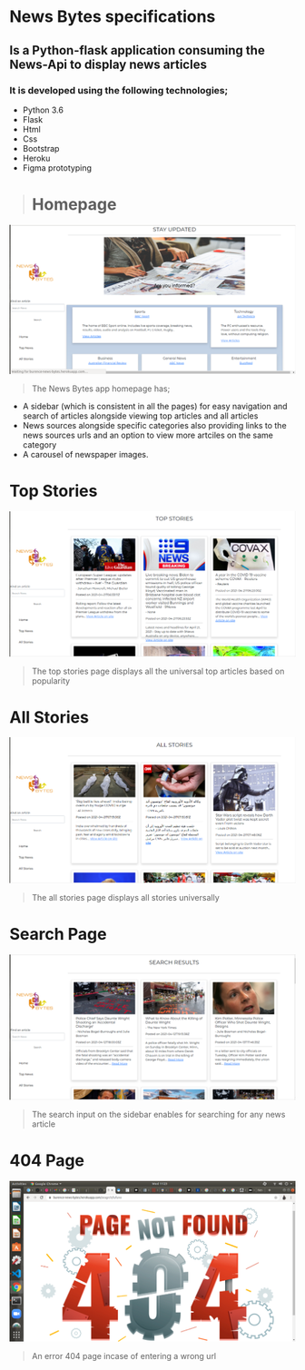 # News Bytes specifications
## Is a Python-flask application consuming the News-Api to display news articles
### It is developed using the following technologies;
* Python 3.6
* Flask
* Html
* Css
* Bootstrap
* Heroku
* Figma prototyping
 
># Homepage
<img src="./app/static/images/md1.png"
     alt="Homepage"
     style="float: center; margin-right: 10px;" />

> The News Bytes app homepage has; 
* A sidebar (which is consistent in all the pages) for easy navigation and search of articles alongside viewing top articles and all articles
* News sources alongside specific categories also providing links to the news sources urls and an option to view more artciles on the same category
* A carousel of newspaper images.

# Top Stories
<img src="./app/static/images/md2.png"
     alt="Homepage"
     style="float: center; margin-right: 10px;" />

> The top stories page displays all the universal top articles based on popularity

# All Stories
<img src="./app/static/images/md3.png"
     alt="Homepage"
     style="float: center; margin-right: 10px;" />

> The all stories page displays all stories universally

# Search Page

<img src="./app/static/images/md4.png"
     alt="Homepage"
     style="float: center; margin-right: 10px;" />

> The search input on the sidebar enables for searching for any news article

# 404 Page

<img src="./app/static/images/md5.png"
     alt="Homepage"
     style="float: center; margin-right: 10px;" />

> An error 404 page incase of entering a wrong url